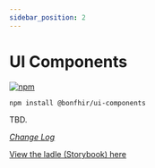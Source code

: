 ```yaml
---
sidebar_position: 2
---
```


# UI Components

[![npm](https://img.shields.io/npm/v/@bonfhir/ui-components)](https://www.npmjs.com/package/@bonfhir/ui-components)

```bash npm2yarn
npm install @bonfhir/ui-components
```

TBD.

_[Change Log](https://github.com/bonfhir/bonfhir/blob/main/packages/ui-components/CHANGELOG.md)_

[View the ladle (Storybook) here](pathname:///ui-components/dist-ladle/index.html)
